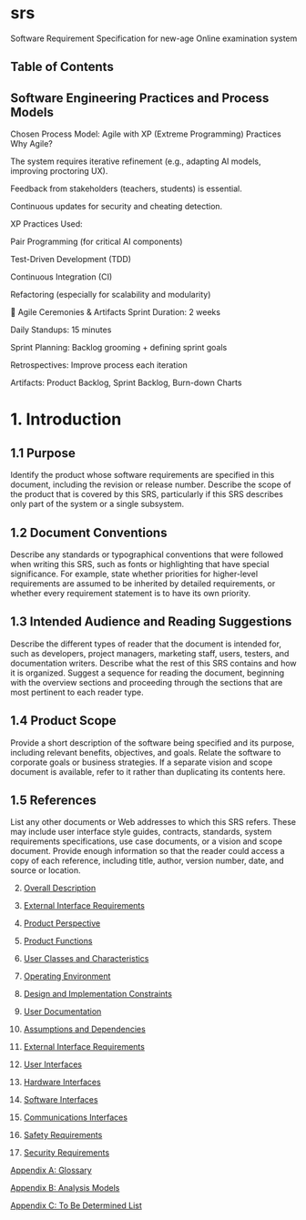 # srs
Software Requirement Specification for new-age Online examination system

## Table of Contents

## Software Engineering Practices and Process Models

 Chosen Process Model: Agile with XP (Extreme Programming) Practices
Why Agile?

The system requires iterative refinement (e.g., adapting AI models, improving proctoring UX).

Feedback from stakeholders (teachers, students) is essential.

Continuous updates for security and cheating detection.

XP Practices Used:

Pair Programming (for critical AI components)

Test-Driven Development (TDD)

Continuous Integration (CI)

Refactoring (especially for scalability and modularity)

🔹 Agile Ceremonies & Artifacts
Sprint Duration: 2 weeks

Daily Standups: 15 minutes

Sprint Planning: Backlog grooming + defining sprint goals

Retrospectives: Improve process each iteration

Artifacts: Product Backlog, Sprint Backlog, Burn-down Charts

# 1. Introduction

## 1.1 Purpose 

Identify the product whose software requirements are specified in this document, including the revision or release number. Describe the scope of the product that is covered by this SRS, particularly if this SRS describes only part of the system or a single subsystem.

## 1.2 Document Conventions

Describe any standards or typographical conventions that were followed when writing this SRS, such as fonts or highlighting that have special significance. For example, state whether priorities  for higher-level requirements are assumed to be inherited by detailed requirements, or whether every requirement statement is to have its own priority.

## 1.3 Intended Audience and Reading Suggestions

Describe the different types of reader that the document is intended for, such as developers, project managers, marketing staff, users, testers, and documentation writers. Describe what the rest of this SRS contains and how it is organized. Suggest a sequence for reading the document, beginning with the overview sections and proceeding through the sections that are most pertinent to each reader type.

## 1.4 Product Scope

Provide a short description of the software being specified and its purpose, including relevant benefits, objectives, and goals. Relate the software to corporate goals or business strategies. If a separate vision and scope document is available, refer to it rather than duplicating its contents here.

## 1.5 References

List any other documents or Web addresses to which this SRS refers. These may include user interface style guides, contracts, standards, system requirements specifications, use case documents, or a vision and scope document. Provide enough information so that the reader could access a copy of each reference, including title, author, version number, date, and source or location.


2. [Overall Description](https://github.com/panchdevs/srs/blob/master/Overall%20Description.md#2-overall-description)

3. [External Interface Requirements](https://github.com/panchdevs/srs/blob/master/External%20Interface%20Requirements.md#3-external-interface-requirements)





  1. [Product Perspective](https://github.com/panchdevs/srs/blob/master/Overall%20Description.md#21-product-perspective)
  2. [Product Functions](https://github.com/panchdevs/srs/blob/master/Overall%20Description.md#22-product-functions)
  3. [User Classes and Characteristics](https://github.com/panchdevs/srs/blob/master/Overall%20Description.md#23-user-classes-and-characteristics)
  4. [Operating Environment](https://github.com/panchdevs/srs/blob/master/Overall%20Description.md#24-operating-environment)
  5. [Design and Implementation Constraints](https://github.com/panchdevs/srs/blob/master/Overall%20Description.md#25-design-and-implementation-constraints)
  6. [User Documentation](https://github.com/panchdevs/srs/blob/master/Overall%20Description.md#26-user-documentation)
  7. [Assumptions and Dependencies](https://github.com/panchdevs/srs/blob/master/Overall%20Description.md#27-assumptions-and-dependencies)
3. [External Interface Requirements](https://github.com/panchdevs/srs/blob/master/External%20Interface%20Requirements.md#3-external-interface-requirements)
  1. [User Interfaces](https://github.com/panchdevs/srs/blob/master/External%20Interface%20Requirements.md#31-user-interfaces)
  2. [Hardware Interfaces](https://github.com/panchdevs/srs/blob/master/External%20Interface%20Requirements.md#32-hardware-interfaces)
  3. [Software Interfaces](https://github.com/panchdevs/srs/blob/master/External%20Interface%20Requirements.md#33-software-interfaces)
  4. [Communications Interfaces](https://github.com/panchdevs/srs/blob/master/External%20Interface%20Requirements.md#34-communications-interfaces)

  2. [Safety Requirements](https://github.com/panchdevs/srs/blob/master/Other%20Nonfunctional%20Requirements.md#52-safety-requirements)
  3. [Security Requirements](https://github.com/panchdevs/srs/blob/master/Other%20Nonfunctional%20Requirements.md#53-security-requirements)


[Appendix A: Glossary](https://github.com/panchdevs/srs/blob/master/Appendix.md#appendix-a-glossary)

[Appendix B: Analysis Models](https://github.com/panchdevs/srs/blob/master/Appendix.md#appendix-b-analysis-models)

[Appendix C: To Be Determined List](https://github.com/panchdevs/srs/blob/master/Appendix.md#appendix-c-to-be-determined-list)
